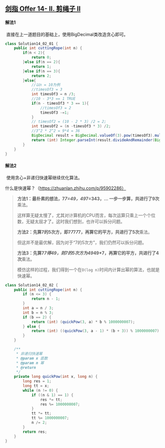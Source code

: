 ## [剑指 Offer 14- II. 剪绳子 II](https://leetcode-cn.com/problems/jian-sheng-zi-ii-lcof/)

#### 解法1

​		直接在上一道题目的基础上，使用BigDecimal类改造贪心即可。

````java
class Solution14_02_01 {
    public int cuttingRope(int n) {
        if(n < 2){
            return 0;
        }else if(n == 2){
            return 1;
        }else if(n == 3){
            return 2;
        }else{
            //以n = 10为例
            //timesOf3 = 3
            int timesOf3 = n /3;
            //10 - 3*3 == 1 TRUE
            if(n - timesOf3 * 3 == 1){
                //timesOf3 = 2
                timesOf3 -=1;
            }
            // timesOf2 = (10 - 2 * 3) /2 = 2;
            int timesOf2 = (n -timesOf3 * 3) /2;
            //3^2 * 2^2 = 9*4 = 36
            BigDecimal result = BigDecimal.valueOf(3).pow(timesOf3).multiply(BigDecimal.valueOf(2).pow(timesOf2));
            return (int) Integer.parseInt(result.divideAndRemainder(BigDecimal.valueOf(1000000007))[1].toString());
        }
    }
}
````

#### 解法2

​		使用贪心+非递归快速幂继续优化算法。

什么是快速幂？（https://zhuanlan.zhihu.com/p/95902286）

> **方法1：**最朴素的想法，7*7=49，49*7=343，... 一步一步算，共进行了**9次**乘法。
>
> 这样算无疑太慢了，尤其对计算机的CPU而言，每次运算只乘上一个个位数，无疑太屈才了。这时我们想到，也许可以拆分问题。
>
> **方法2：**先算7的5次方，即7*7*7*7*7，再算它的平方，共进行了**5次**乘法。
>
> 但这并不是最优解，因为对于“7的5次方”，我们仍然可以拆分问题。
>
> **方法3：**先算7*7得49，则7的5次方为49*49*7，再算它的平方，共进行了**4次**乘法。
>
> 模仿这样的过程，我们得到一个在`O(log n)`时间内计算出幂的算法，也就是快速幂。

````java
class Solution14_02_02 {
    public int cuttingRope(int n) {
        if (n <= 3) {
            return n - 1;
        }
        int a = n / 3;
        int b = n % 3;
        if (b == 2) {
            return (int) (quickPow(3, a) * b % 1000000007);
        } else {
            return (int) ((quickPow(3, a - 1) * (b + 3)) % 1000000007);
        }
    }

    /**
     * 非递归快速幂
     * @param x 底数
     * @param n 幂
     * @return
     */
    private long quickPow(int x, long n) {
        long res = 1;
        long tt = x;
        while (n != 0) {
            if ((n & 1) == 1) {
                res *= tt;
                res %= 1000000007;
            }
            tt *= tt;
            tt %= 1000000007;
            n /= 2;
        }
        return res;
    }
}
````

